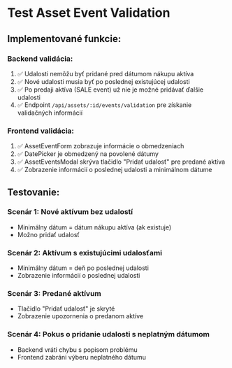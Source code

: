 # Test Asset Event Validation

## Implementované funkcie:

### Backend validácia:
1. ✅ Udalosti nemôžu byť pridané pred dátumom nákupu aktíva
2. ✅ Nové udalosti musia byť po poslednej existujúcej udalosti  
3. ✅ Po predaji aktíva (SALE event) už nie je možné pridávať ďalšie udalosti
4. ✅ Endpoint `/api/assets/:id/events/validation` pre získanie validačných informácií

### Frontend validácia:
1. ✅ AssetEventForm zobrazuje informácie o obmedzeniach
2. ✅ DatePicker je obmedzený na povolené dátumy
3. ✅ AssetEventsModal skrýva tlačidlo "Pridať udalosť" pre predané aktíva
4. ✅ Zobrazenie informácií o poslednej udalosti a minimálnom dátume

## Testovanie:

### Scenár 1: Nové aktívum bez udalostí
- Minimálny dátum = dátum nákupu aktíva (ak existuje)
- Možno pridať udalosť

### Scenár 2: Aktívum s existujúcimi udalosťami  
- Minimálny dátum = deň po poslednej udalosti
- Zobrazenie informácií o poslednej udalosti

### Scenár 3: Predané aktívum
- Tlačidlo "Pridať udalosť" je skryté
- Zobrazenie upozornenia o predanom aktíve

### Scenár 4: Pokus o pridanie udalosti s neplatným dátumom
- Backend vráti chybu s popisom problému
- Frontend zabráni výberu neplatného dátumu
